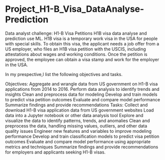 # Project_H1-B_Visa_DataAnalyse-Prediction
Data analyst challenge: H1-B Visa Petitions H1B visa data analyse and prediction use ML.
H1B visa is a temporary work visa in the USA for people with special skills. To obtain this visa, the applicant needs a job offer from a US employer, who files an H1B visa petition with the USCIS, including attestations about wages and working conditions. Once the petition is approved, the employee can obtain a visa stamp and work for the employer in the USA.

In my prespective,I list the following objectives and tasks.

Objectives:
Aggregate and wrangle data from US government on H1-B visa applications from 2014 to 2016.
Perform data analysis to identify trends and insights
Clean and preprocess data for modeling
Develop and train models to predict visa petition outcomes
Evaluate and compare model performance
Summarize findings and provide recommendations
Tasks:
Collect and download H1-B visa application data from US government websites
Load data into a Jupyter notebook or other data analysis tool
Explore and visualize the data to identify patterns, trends, and anomalies
Clean and preprocess the data, handling missing values, outliers, and other data quality issues
Engineer new features and variables to improve modeling performance
Develop and train classification models to predict visa petition outcomes
Evaluate and compare model performance using appropriate metrics and techniques
Summarize findings and provide recommendations for employers and applicants seeking H1-B visas.
